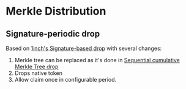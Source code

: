 # Merkle Distribution

## Signature-periodic drop

Based on [1inch's Signature-based drop](https://github.com/1inch/merkle-distribution.git) with several changes:

1. Merkle tree can be replaced as it's done in [Sequential cumulative Merkle Tree drop](https://github.com/1inch/merkle-distribution?tab=readme-ov-file#sequential-cumulative-merkle-tree-drops)
2. Drops native token
3. Allow claim once in configurable period.
